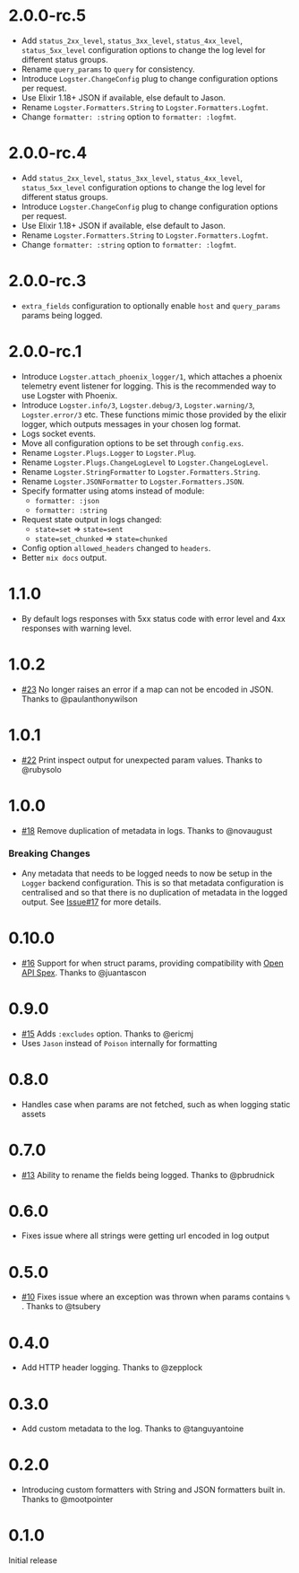 # 2.0.0-rc.5

- Add `status_2xx_level`, `status_3xx_level`, `status_4xx_level`, `status_5xx_level` configuration options to change the log level for different status groups.
- Rename `query_params` to `query` for consistency.
- Introduce `Logster.ChangeConfig` plug to change configuration options per request.
- Use Elixir 1.18+ JSON if available, else default to Jason.
- Rename `Logster.Formatters.String` to `Logster.Formatters.Logfmt`.
- Change `formatter: :string` option to `formatter: :logfmt`.

# 2.0.0-rc.4

- Add `status_2xx_level`, `status_3xx_level`, `status_4xx_level`, `status_5xx_level` configuration options to change the log level for different status groups.
- Introduce `Logster.ChangeConfig` plug to change configuration options per request.
- Use Elixir 1.18+ JSON if available, else default to Jason.
- Rename `Logster.Formatters.String` to `Logster.Formatters.Logfmt`.
- Change `formatter: :string` option to `formatter: :logfmt`.

# 2.0.0-rc.3

- `extra_fields` configuration to optionally enable `host` and `query_params` params being logged.

# 2.0.0-rc.1

- Introduce `Logster.attach_phoenix_logger/1`, which attaches a phoenix telemetry event listener for logging. This is the recommended way to use Logster with Phoenix.
- Introduce `Logster.info/3`, `Logster.debug/3`, `Logster.warning/3`, `Logster.error/3` etc. These functions mimic those provided by the elixir logger, which outputs messages in your chosen log format.
- Logs socket events.
- Move all configuration options to be set through `config.exs`.
- Rename `Logster.Plugs.Logger` to `Logster.Plug`.
- Rename `Logster.Plugs.ChangeLogLevel` to `Logster.ChangeLogLevel`.
- Rename `Logster.StringFormatter` to `Logster.Formatters.String`.
- Rename `Logster.JSONFormatter` to `Logster.Formatters.JSON`.
- Specify formatter using atoms instead of module:
  - `formatter: :json`
  - `formatter: :string`
- Request state output in logs changed:
  - `state=set` => `state=sent`
  - `state=set_chunked` => `state=chunked`
- Config option `allowed_headers` changed to `headers`.
- Better `mix docs` output.

# 1.1.0

- By default logs responses with 5xx status code with error level and 4xx responses with warning level.

# 1.0.2

- [#23](https://github.com/navinpeiris/logster/pull/23) No longer raises an error if a map can not be encoded in JSON. Thanks to @paulanthonywilson

# 1.0.1

- [#22](https://github.com/navinpeiris/logster/pull/22) Print inspect output for unexpected param values. Thanks to @rubysolo

# 1.0.0

- [#18](https://github.com/navinpeiris/logster/pull/18) Remove duplication of metadata in logs. Thanks to @novaugust

### Breaking Changes

- Any metadata that needs to be logged needs to now be setup in the `Logger` backend configuration. This is so that metadata configuration is centralised and so that there is no duplication of metadata in the logged output. See [Issue#17](https://github.com/navinpeiris/logster/issues/17) for more details.

# 0.10.0

- [#16](https://github.com/navinpeiris/logster/pull/16) Support for when struct params, providing compatibility with [Open API Spex](https://github.com/open-api-spex/open_api_spex). Thanks to @juantascon

# 0.9.0

- [#15](https://github.com/navinpeiris/logster/pull/15) Adds `:excludes` option. Thanks to @ericmj
- Uses `Jason` instead of `Poison` internally for formatting

# 0.8.0

- Handles case when params are not fetched, such as when logging static assets

# 0.7.0

- [#13](https://github.com/navinpeiris/logster/pull/13) Ability to rename the fields being logged. Thanks to @pbrudnick

# 0.6.0

- Fixes issue where all strings were getting url encoded in log output

# 0.5.0

- [#10](https://github.com/navinpeiris/logster/issues/10) Fixes issue where an exception was thrown when params contains `%` . Thanks to @tsubery

# 0.4.0

- Add HTTP header logging. Thanks to @zepplock

# 0.3.0

- Add custom metadata to the log. Thanks to @tanguyantoine

# 0.2.0

- Introducing custom formatters with String and JSON formatters built in. Thanks to @mootpointer

# 0.1.0

Initial release
